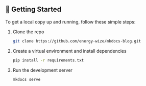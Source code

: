 ## 🏁 Getting Started

To get a local copy up and running, follow these simple steps:

1. Clone the repo
   ```sh
   git clone https://github.com/energy-wize/mkdocs-blog.git
   ```
2. Create a virtual environment and install dependencies
   ```sh
   pip install -r requirements.txt
   ```
3. Run the development server
   ```sh
   mkdocs serve
   ```